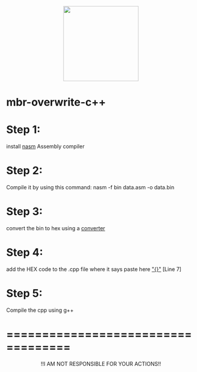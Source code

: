 <p align="center">
  <a href="https://github.com/whiteparrot-pentester-programmer/mbr-overwrite-cpp/">
    <img src="https://github.com/whiteparrot-pentester-programmer/gmail-generator/blob/main/logo.png?raw=true" width="200" height="200"/>
  </a>
</p>

# mbr-overwrite-c++

# Step 1:
install <a href="https://www.nasm.us/pub/nasm/releasebuilds/2.15.05/win64/">nasm</a> Assembly compiler

# Step 2: 
Compile it by using this command: nasm -f bin data.asm -o data.bin

# Step 3:
convert the bin to hex using a <a href="https://tomeko.net/online_tools/file_to_hex.php?lang=en">converter</a>

# Step 4:
add the HEX code to the .cpp file where it says paste here <a href="https://github.com/whiteparrot-pentester-programmer/mbr-overwrite-cpp/blob/main/Src/mbr_overwrite.cpp">"{}"</a> [Line 7] 

# Step 5:
Compile the cpp using g++ 

# ===================================
  
<p align="center">
     <a>!!I AM NOT RESPONSIBLE FOR YOUR ACTIONS!!</a>
</p>
